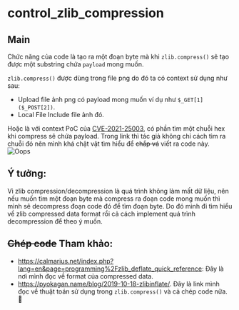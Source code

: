 # control_zlib_compression

## Main
Chức năng của code là tạo ra một đoạn byte mà khi `zlib.compress()` sẽ tạo được một substring chứa `payload` mong muốn. 

`zlib.compress()` được dùng trong file png do đó ta có context sử dụng như sau:
- Upload file ảnh png có payload mong muốn ví dụ như `$_GET[1]($_POST[2])`.
- Local File Include file ảnh đó.

Hoặc là với context PoC của [CVE-2021-25003](https://wpscan.com/vulnerability/5c21ad35-b2fb-4a51-858f-8ffff685de4a), có phần tìm một chuỗi hex khi compress sẽ chứa payload. Trong link thì tác giả không chỉ cách tìm ra chuỗi đó nên mình khá chật vật tìm hiểu để ~~chắp vá~~ viết ra code này.
![Oops](https://user-images.githubusercontent.com/91038460/209658753-5f66c4c3-f8af-4540-9929-31d55a990e85.png)

## Ý tưởng:
Vì zlib compression/decompression là quá trình không làm mất dữ liệu, nên nếu muốn tìm một đoạn byte mà compress ra đoạn code mong muốn thì mình sẽ decompress đoạn code đó để tìm đoạn byte. Do đó mình đi tìm hiểu về zlib compressed data format rồi cả cách implement quá trình decompression để theo ý muốn.

## ~~Chép code~~ Tham khảo:
- https://calmarius.net/index.php?lang=en&page=programming%2Fzlib_deflate_quick_reference: Đây là nơi mình đọc về format của compressed data.
- https://pyokagan.name/blog/2019-10-18-zlibinflate/. Đây là link mình đọc về thuật toán sử dụng trong `zlib.compress()` và cả chép code nữa. 🦫
